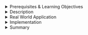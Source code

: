<details><summary>Prerequisites & Learning Objectives</summary>

# Prerequisites and Learning Objectives for the <> topic

## Prerequisites

- None

## Learning Objectives

After completing this module, associates should be able to:

- Explain what Machine Learning is
- Identify practical use cases for machine learning
</details>

<details><summary>Description</summary>

# Description for the Machine Learning Introduction topic

## Machine Learning
Machine Learning (ML) is a sub-field of Artificial Intelligence. ML involves the development of programs that can perform tasks without explicit instructions. ML revolves around data, whether this is the input data that is used to train the model or the predictions that the model can create for new data. 

### Supervised Learning

The model uses known input data to make inferences about new data.

#### Training Data

For example, an ML model can be trained on thousands of pictures of clothing with verified labels (coats, pants, etc.). By analyzing these pictures along with the labels that are guaranteed to be correct, the ML model can "learn" the factors that indicate why a given image of clothes is labeled as "pants", for example.

#### Making Predictions

Using this understanding, the model can make predictions about entirely new data. If given a new picture of clothes, with no label, the model can try to predict what type of clothing is depicted in the picture based on what it learned from the training data. This way, ML can make human-like predictions on data.

#### Testing Data

Sometimes, test data is used to evaluate a model's accuracy. By having the model predict labels for a separate set of known data, we can compare these results with the actual label and thus compute a percentage of images guessed. For example, if a testing data set contained 5 pictures of pants and 5 pictures of socks, and the model predicted that every single picture is a picture of pants, then the model would have a 50% accuracy rate. 

### Unsupervised Learning
With unsupervised learning, the model is not given labels on its input data. Instead, it tries to infer whatever information it can by identifying patterns or groupings of data. For example, a model could group academic grading data together and/or identify outlying data points. 

### Semi-Supervised Learning 
This approach takes both labeled and unlabelled data as inputs. The model analyzes the unlabelled data and uses these learnings to classify the unlabelled data. This approach can be used to parse images for text or classify images. 

### Reinforcement Learning
With reinforcement learning, there are usually one or more rewards involved that drive the learning. The model interacts with an environment and receives these rewards as feedback. An example of this is the development of self-driving cars in which the model analyzes the driving environment and learns to prioritize decisions that yield the highest rewards (avoiding accidents, obeying laws, etc.)
</details>

<details><summary>Real World Application</summary>

## Real World Application for the <> Topic
Machine Learning is extremely helpful in the real world, as it allows computers to perform tasks that would take many minutes or hours for humans to do. The following is a non-exhaustive list of common use cases for ML. 

### Facial Recognition
ML models can detect faces which is helpful for facial authentication or grouping photos based on who appears on the photo. 

### Text Analysis
When filling out forms by hand, ML models can interpret these images of handwriting and translate them into the exact characters that are written.

### Image Classification
Taking an image and breaking it down into a specific grouping/label has many applications, such as cataloging a store's inventory or detecting unsafe/harmful images that are uploaded to a social media site.

### Self-Driving Cars
Self-driving cars operate by analyzing pictures of their environment and taking the best corresponding action.

### Spam/Phishing Filtering
Emails that are sent with the purpose of persuading you to purchase a product or give away secure information exhibit patterns that can be picked up by ML models. 

### Medical Diagnosis
ML can be used for medical diagnoses. Given symptoms or other data as input, ML models can diagnose which disease is the root cause and what treatments can be given.
</details>

<details><summary>Implementation</summary>

</details>

<details><summary>Summary</summary>

# Summary for the Machine Learning Introduction topic

- Machine Learning is a sub-field of AI that attempts to perform evaluation and calculations without explicit instructions. 
- Machine Learning can be split into
    - Supervised - given labelled data
    - Unsupervised - given unlabelled data
    - Semi-Supervised - given some labeled and some unlabelled data
    - Reinforcement - responds to "rewards" in the environment
- Applications of ML
    - Facial Recognition
    - Medical Diagnoses
    - Self-Driving Cars
    - Text Recognition
</details>


